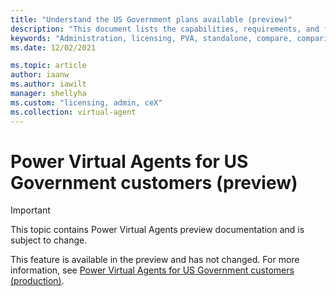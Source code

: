 ```yaml
---
title: "Understand the US Government plans available (preview)"
description: "This document lists the capabilities, requirements, and features for US Government plans in Power Virtual Agents preview."
keywords: "Administration, licensing, PVA, standalone, compare, comparison"
ms.date: 12/02/2021

ms.topic: article
author: iaanw
ms.author: iawilt
manager: shellyha
ms.custom: "licensing, admin, ceX"
ms.collection: virtual-agent
---
```


# Power Virtual Agents for US Government customers (preview)

> [!IMPORTANT]
> This topic contains Power Virtual Agents preview documentation and is subject to change.

This feature is available in the preview and has not changed. For more information, see [Power Virtual Agents for US Government customers (production)](../requirements-licensing-gcc.md).
